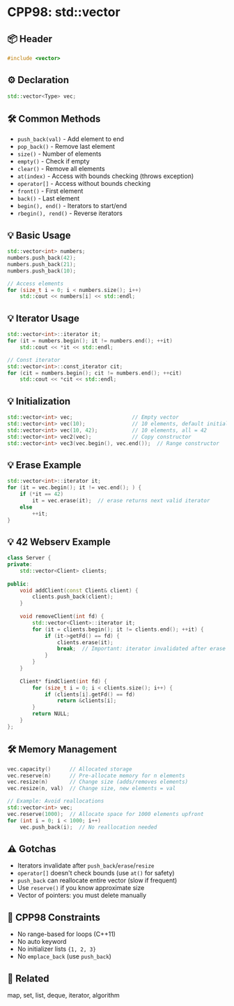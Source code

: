 # CPP98: std::vector

## 📦 Header

```cpp
#include <vector>
```

## ⚙️ Declaration

```cpp
std::vector<Type> vec;
```

## 🛠️ Common Methods

- `push_back(val)` - Add element to end
- `pop_back()` - Remove last element
- `size()` - Number of elements
- `empty()` - Check if empty
- `clear()` - Remove all elements
- `at(index)` - Access with bounds checking (throws exception)
- `operator[]` - Access without bounds checking
- `front()` - First element
- `back()` - Last element
- `begin(), end()` - Iterators to start/end
- `rbegin(), rend()` - Reverse iterators

## 💡 Basic Usage

```cpp
std::vector<int> numbers;
numbers.push_back(42);
numbers.push_back(21);
numbers.push_back(10);

// Access elements
for (size_t i = 0; i < numbers.size(); i++)
    std::cout << numbers[i] << std::endl;
```

## 💡 Iterator Usage

```cpp
std::vector<int>::iterator it;
for (it = numbers.begin(); it != numbers.end(); ++it)
    std::cout << *it << std::endl;

// Const iterator
std::vector<int>::const_iterator cit;
for (cit = numbers.begin(); cit != numbers.end(); ++cit)
    std::cout << *cit << std::endl;
```

## 💡 Initialization

```cpp
std::vector<int> vec;                   // Empty vector
std::vector<int> vec(10);               // 10 elements, default initialized
std::vector<int> vec(10, 42);           // 10 elements, all = 42
std::vector<int> vec2(vec);             // Copy constructor
std::vector<int> vec3(vec.begin(), vec.end());  // Range constructor
```

## 💡 Erase Example

```cpp
std::vector<int>::iterator it;
for (it = vec.begin(); it != vec.end(); ) {
    if (*it == 42)
        it = vec.erase(it);  // erase returns next valid iterator
    else
        ++it;
}
```

## 💡 42 Webserv Example

```cpp
class Server {
private:
    std::vector<Client> clients;
    
public:
    void addClient(const Client& client) {
        clients.push_back(client);
    }
    
    void removeClient(int fd) {
        std::vector<Client>::iterator it;
        for (it = clients.begin(); it != clients.end(); ++it) {
            if (it->getFd() == fd) {
                clients.erase(it);
                break;  // Important: iterator invalidated after erase
            }
        }
    }
    
    Client* findClient(int fd) {
        for (size_t i = 0; i < clients.size(); i++) {
            if (clients[i].getFd() == fd)
                return &clients[i];
        }
        return NULL;
    }
};
```

## 🛠️ Memory Management

```cpp
vec.capacity()      // Allocated storage
vec.reserve(n)      // Pre-allocate memory for n elements
vec.resize(n)       // Change size (adds/removes elements)
vec.resize(n, val)  // Change size, new elements = val

// Example: Avoid reallocations
std::vector<int> vec;
vec.reserve(1000);  // Allocate space for 1000 elements upfront
for (int i = 0; i < 1000; i++)
    vec.push_back(i);  // No reallocation needed
```

## ⚠️ Gotchas

- Iterators invalidate after `push_back`/`erase`/`resize`
- `operator[]` doesn't check bounds (use `at()` for safety)
- `push_back` can reallocate entire vector (slow if frequent)
- Use `reserve()` if you know approximate size
- Vector of pointers: you must delete manually

## 📝 CPP98 Constraints

- No range-based for loops (C++11)
- No auto keyword
- No initializer lists `{1, 2, 3}`
- No `emplace_back` (use `push_back`)

## 🔗 Related

map, set, list, deque, iterator, algorithm
